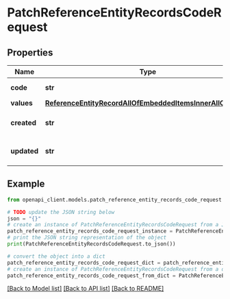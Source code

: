 # PatchReferenceEntityRecordsCodeRequest


## Properties

Name | Type | Description | Notes
------------ | ------------- | ------------- | -------------
**code** | **str** | Code of the record | 
**values** | [**ReferenceEntityRecordAllOfEmbeddedItemsInnerAllOfValues**](ReferenceEntityRecordAllOfEmbeddedItemsInnerAllOfValues.md) |  | [optional] 
**created** | **str** | Date of creation. | [optional] [default to 'null']
**updated** | **str** | Date of the last update. | [optional] [default to 'null']

## Example

```python
from openapi_client.models.patch_reference_entity_records_code_request import PatchReferenceEntityRecordsCodeRequest

# TODO update the JSON string below
json = "{}"
# create an instance of PatchReferenceEntityRecordsCodeRequest from a JSON string
patch_reference_entity_records_code_request_instance = PatchReferenceEntityRecordsCodeRequest.from_json(json)
# print the JSON string representation of the object
print(PatchReferenceEntityRecordsCodeRequest.to_json())

# convert the object into a dict
patch_reference_entity_records_code_request_dict = patch_reference_entity_records_code_request_instance.to_dict()
# create an instance of PatchReferenceEntityRecordsCodeRequest from a dict
patch_reference_entity_records_code_request_from_dict = PatchReferenceEntityRecordsCodeRequest.from_dict(patch_reference_entity_records_code_request_dict)
```
[[Back to Model list]](../README.md#documentation-for-models) [[Back to API list]](../README.md#documentation-for-api-endpoints) [[Back to README]](../README.md)


